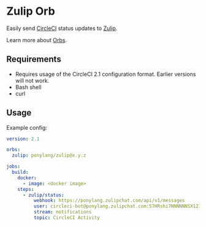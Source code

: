 # Zulip Orb

Easily send [CircleCI](https://circleci.com/ "CircleCI") status updates to [Zulip](https://zulipchat.com/ "Zulip").

Learn more about [Orbs](https://circleci.com/docs/2.0/using-orbs/ "Using Orbs").

## Requirements

- Requires usage of the CircleCI 2.1 configuration format. Earlier versions will not work.
- Bash shell
- curl

## Usage

Example config:

```yaml
version: 2.1

orbs:
  zulip: ponylang/zulip@x.y.z

jobs:
  build:
    docker:
      - image: <docker image>
    steps:
      - zulip/status:
          webhook: https://ponylang.zulipchat.com/api/v1/messages
          user: circleci-bot@ponylang.zulipchat.com:57HRshi7NNNNNNSX123
          stream: notifications
          topic: CircleCI Activity
```

